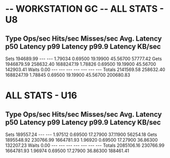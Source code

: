 -- WORKSTATION GC --
ALL STATS - U8
============================================================================================================================
Type         Ops/sec     Hits/sec   Misses/sec    Avg. Latency     p50 Latency     p99 Latency   p99.9 Latency       KB/sec
----------------------------------------------------------------------------------------------------------------------------
Sets       194689.99          ---          ---         1.79034         0.69500        19.19900        45.56700     57777.42
Gets      1946879.59    258632.40   1688247.19         1.78826         0.69500        19.19900        45.56700    142903.41
Waits           0.00          ---          ---             ---             ---             ---             ---          ---
Totals    2141569.58    258632.40   1688247.19         1.78845         0.69500        19.19900        45.56700    200680.83

ALL STATS - U16
============================================================================================================================
Type         Ops/sec     Hits/sec   Misses/sec    Avg. Latency     p50 Latency     p99 Latency   p99.9 Latency       KB/sec
----------------------------------------------------------------------------------------------------------------------------
Sets       189557.24          ---          ---         1.97512         0.69500        17.27900        37.11900     56254.18
Gets      1895548.92    230766.99   1664781.93         1.96920         0.69500        17.27900        36.86300    132207.23
Waits           0.00          ---          ---             ---             ---             ---             ---          ---
Totals    2085106.16    230766.99   1664781.93         1.96974         0.69500        17.27900        36.86300    188461.41